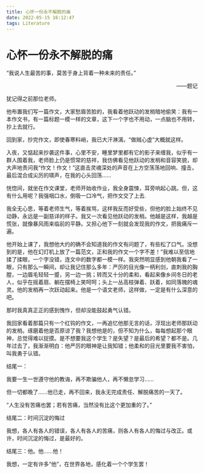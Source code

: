 ```yaml
---
title: 心怀一份永不解脱的痛
date: 2022-05-15 16:12:47
tags: Literature
---
```


# 心怀一份永不解脱的痛

“我说人生最苦的事，莫苦于身上背着一种未来的责任。”
<p align = right>——题记</p>

犹记得之前那位老师。

他布置我们写一篇作文，大家愁眉苦脸的，我看着他跃动的发梢暗地偷笑：我有一本作文书，有一篇标题一模一样的文章，这下一个字也不用动，一点脑也不用转，抄上去就行。

回到家，抄完作文，即使春寒料峭，我已大汗淋漓，“做贼心虚”大概就这样。

入夜，又惦起来抄袭这件事，心里不安，睡里梦里都有它的影子来缠我，似乎有一群人围着我，老师脸上仍是惯常的慈祥，我仿佛看见他跃动的发梢和音容笑貌，却大声地责问我“作文！作文！”这直击灵魂深处的声音在上方空荡荡地回响、撞击，最后混合成尖厉的啸声，在我的心头回荡……

恍惚间，就坐在作文课堂，老师开始收作业，我全身震悚，耳旁响起心跳。但，这有什么用呢？我强咽口水，倒吸一口冷气，把作文交了上去.

我全无心思，等着老师生气，等着挨骂，这样我反而好受些，但他的脸上始终不见动静，永远是一副慈详的样子。我又一次看见他跃动的发梢。他越是这样，我越是慌张，就像暴风雨来临前的平静。又担心他下一刻就会发现我的作文，把我痛斥一遍。

他开始上课了，我想他大约的确不会知道我的作文有问题了，有些松了口气。没想到的是，他在幻灯机上放了一篇范文，正和我的作文一个字不差！”我难以至信地揉了揉眼，一个字没错，连文中的数字都一模一样。我突然明显感到他朝我看了一眼，只有那么一瞬间，却让我记住那么多年：严厉的目光像一柄利剑，直刺我的胸膛，一边眉毛轻轻一蹙，另一边一挑；转而又十分的柔和，看起来像乡间冬日的老人，似乎在摇着扇、躺在摆椅上笑呵呵；头上一丛高枝弹着、跃着，如同落魄的魂灵。他的发梢再一次跃动起来。他是一个语文老师，这样做，一定是有什么深意的吧。

那时我真真正正的感到愧怍，但却没能鼓起勇气认错。

我回家看着那篇只有一个红钩的作文，一再追忆他那无言的话，浮现出老师那跃动的发梢。琢磨着他是否原谅了我？我想他是的，但不知为什么，每每想起那个眼神，总觉得难以捉摸。是不想要我这个学生？是失望？是最后的希望？都不是。几年过去了，我渐渐明白：他严厉的眼神是让我知错；他柔和的目光里要我不害怕，叫我勇于认错。

结尾一：

我要一生一世遵守他的教诲，再不欺骗他人，再不懒怠学习......

但一切都晚了......他已走，再不回来，我永无完成责任、解脱痛苦的一天了。

“人生没有苦痛也罢；若有苦痛，当然没有比这个更加重的了。”

结尾二：时间沉淀的悔过

我想，各人有各人的错误，各人有各人的苦痛，则各人有各人的悔过与改正。或许，时间沉淀的悔过，是最好的。

结尾三：他。他……他！

我想，一定有许多“他”，在世界各地，感化着一个个学生罢！
